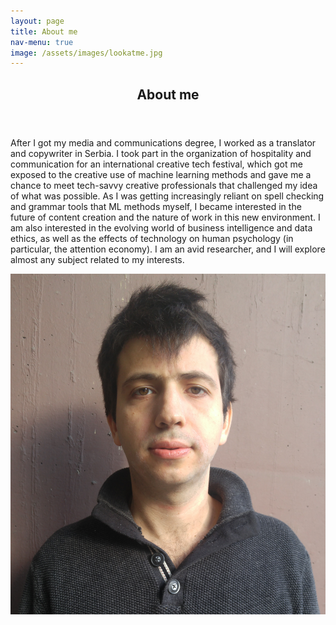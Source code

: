 ```yaml
---
layout: page
title: About me
nav-menu: true
image: /assets/images/lookatme.jpg
---
```


<!-- Main -->
<div id="main" class="alt">

<!-- One -->
<section id="one">
	<div class="inner">
		<header>
			<h1>About me</h1>
		</header>

<div class="row">
<div class="6u 12u$(small)">
		<p>After I got my media and communications degree, I worked as a translator and copywriter in Serbia. I took part in the organization of hospitality and communication for an international creative tech festival, which got me exposed to the creative use of machine learning methods and gave me a chance to meet tech-savvy creative professionals that challenged my idea of what was possible. As I was getting increasingly reliant on spell checking and grammar tools that ML methods myself, I became interested in the future of content creation and the nature of work in this new environment. I am also interested in the evolving world of business intelligence and data ethics, as well as the effects of technology on human psychology (in particular, the attention economy). I am an avid researcher, and I will explore almost any subject related to my interests.</p>
	</div>
	<div class="6u 12u$(small)">
		<span class="image center">
            <img src="/assets/images/aboutme.jpg" alt="Aboutme">
        </span>
    </div>
</div>

</div>
